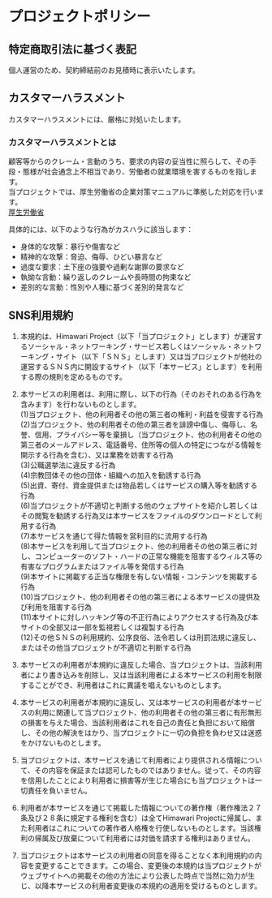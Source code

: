 # プロジェクトポリシー

## 特定商取引法に基づく表記  
個人運営のため、契約締結前のお見積時に表示いたします。

## カスタマーハラスメント  
カスタマーハラスメントには、厳格に対処いたします。

### カスタマーハラスメントとは  
顧客等からのクレーム・言動のうち、要求の内容の妥当性に照らして、その手段・態様が社会通念上不相当であり、労働者の就業環境を害するものを指します。  
当プロジェクトでは、厚生労働省の企業対策マニュアルに準拠した対応を行います。  
[厚生労働省](https://www.mhlw.go.jp/content/11921000/000894063.pdf)

具体的には、以下のような行為がカスハラに該当します：  
- 身体的な攻撃：暴行や傷害など  
- 精神的な攻撃：脅迫、侮辱、ひどい暴言など  
- 過度な要求：土下座の強要や過剰な謝罪の要求など  
- 執拗な言動：繰り返しのクレームや長時間の拘束など  
- 差別的な言動：性別や人種に基づく差別的発言など  

## SNS利用規約  
1. 本規約は、Himawari Project（以下「当プロジェクト」とします）が運営するソーシャル・ネットワーキング・サービス若しくはソーシャル・ネットワーキング・サイト（以下「ＳＮＳ」とします）又は当プロジェクトが他社の運営するＳＮＳ内に開設するサイト（以下「本サービス」とします）を利用する際の規則を定めるものです。  

2. 本サービスの利用者は、利用に際し、以下の行為（そのおそれのある行為を含みます）を行わないものとします。  
(1)当プロジェクト、他の利用者その他の第三者の権利・利益を侵害する行為  
(2)当プロジェクト、他の利用者その他の第三者を誹謗中傷し、侮辱し、名誉、信用、プライバシー等を棄損し（当プロジェクト、他の利用者その他の第三者のメールアドレス、電話番号、住所等の個人の特定につながる情報を開示する行為を含む）、又は業務を妨害する行為  
(3)公職選挙法に違反する行為  
(4)宗教団体その他の団体・組織への加入を勧誘する行為  
(5)出資、寄付、資金提供または物品若しくはサービスの購入等を勧誘する行為  
(6)当プロジェクトが不適切と判断する他のウェブサイトを紹介し若しくはその閲覧を勧誘する行為又は本サービスをファイルのダウンロードとして利用する行為  
(7)本サービスを通じて得た情報を営利目的に流用する行為  
(8)本サービスを利用して当プロジェクト、他の利用者その他の第三者に対し、コンピューターのソフト・ハードの正常な機能を阻害するウィルス等の有害なプログラムまたはファイル等を発信する行為  
(9)本サイトに掲載する正当な権限を有しない情報・コンテンツを掲載する行為  
(10)当プロジェクト、他の利用者その他の第三者による本サービスの提供及び利用を阻害する行為  
(11)本サイトに対しハッキング等の不正行為によりアクセスする行為及び本サイトの全部又は一部を監視若しくは複製する行為  
(12)その他ＳＮＳの利用規約、公序良俗、法令若しくは刑罰法規に違反し、またはその他当プロジェクトが不適切と判断する行為  

3. 本サービスの利用者が本規約に違反した場合、当プロジェクトは、当該利用者により書き込みを削除し、又は当該利用者による本サービスの利用を制限することができ、利用者はこれに異議を唱えないものとします。  

4. 本サービスの利用者が本規約に違反し、又は本サービスの利用者が本サービスの利用に関連して当プロジェクト、他の利用者その他の第三者に有形無形の損害を与えた場合、当該利用者はこれを自己の責任と負担において賠償し、その他の解決をはかり、当プロジェクトに一切の負担を負わせ又は迷惑をかけないものとします。

5. 当プロジェクトは、本サービスを通じて利用者により提供される情報について、その内容を保証または認可したものではありません。従って、その内容を信用したことにより利用者に損害等が生じた場合にも当プロジェクトは一切責任を負いません。

6. 利用者が本サービスを通じて掲載した情報についての著作権（著作権法２７条及び２８条に規定する権利を含む）は全てHimawari Projectに帰属し、また利用者はこれについての著作者人格権を行使しないものとします。当該権利の帰属及び放棄について利用者には対価を請求する権利はありません。

7. 当プロジェクトは本サービスの利用者の同意を得ることなく本利用規約の内容を変更することできます。この場合、変更後の本規約は当プロジェクトがウェブサイトへの掲載その他の方法により公表した時点で当然に効力が生じ、以降本サービスの利用者変更後の本規約の適用を受けるものとします。
